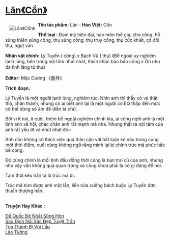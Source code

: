 <a href="https://utruyen.com/lancon/25001/" title="Lăn《Cổn》"><h1>Lăn《Cổn》</h1></a><div style="display:table"><img align="right" style="float: left; padding: 10px;" src="https://utruyen.com/images/story/200x260/lancon.jpg" alt="Lăn《Cổn》"><b>Tên tác phẩm:</b> Lăn -<b> Hán Việt:</b> Cổn<p></p><b>Thể loại </b>: Đam mỹ hiện đại, hào môn thế gia, chủ công, hỗ sủng thiên sủng công, thụ sủng công, thụ truy công, thụ cúc khiết, có đổi thụ, ngọt văn <p></p><b>Nhân vật chính:</b> Lý Tuyền ( công) x Bạch Vũ ( thụ) 《Bề ngoài uy nghiêm lạnh lùng, bên trong nội tâm nhút nhát, thích khóc bảo bảo công x Ôn nhu đa tình lãng tử thụ》<p></p><b>Editor:</b> Mặc Dương 《墨样》<p></p><b>Trích đoạn:</b><p></p>Lý Tuyền là một người lạnh lùng, nghiêm túc. Nhìn anh thì thấy có vẻ thật thà, chân thành, nhưng có ai biết anh lại là một người có EQ thấp đến mức có thể dùng số âm để diễn tả chứ.<p></p>Bởi vì ít nói, ít cười, thêm bề ngoài nghiêm chỉnh kia, ai cũng nghĩ anh là một tinh anh xã hội, chắc chắn anh rất mạnh mẽ nha. Nhưng thật ra nội tâm của anh rất yếu ớt và nhút nhát đó~<p></p>Anh còn không có thích việc quá thân cận với bất luận kẻ nào trong cùng một thời điểm, cuối cùng không ngờ rằng mình lại bị chính trúc mã phúc hắc bẻ cong.<p></p>Đó cũng chính là mối tình đầu đồng thời cũng là bạn trai cũ của anh, nhưng như vậy vẫn không quá quan trọng và cũng chưa phải là có gì đáng để nói.<p></p>Tạm thời kêu hắn ta là trúc mã đi.<p></p>Trúc mã tóm được anh một lần, liền nửa cưỡng bách buộc Lý Tuyền đơn thuần thượng hắn.</div><p><br><b>Truyện Hay Khác :</b></p><a href="https://utruyen.com/de-quoc-de-nhat-sung-hon/17336/" alt="Đế Quốc Đệ Nhất Sủng Hôn">Đế Quốc Đệ Nhất Sủng Hôn</a><br/><a href="https://www.flickr.com/photos/184340401@N07/48909268166/" alt="Sao Địch Nổi Sắc Đẹp Tuyệt Trần">Sao Địch Nổi Sắc Đẹp Tuyệt Trần</a><br/><a href="https://github.com/quanluxury/truyenhot/tree/master/truyenhay/16704/" alt="Tòa Thành Bị Vùi Lấp">Tòa Thành Bị Vùi Lấp</a><br/><a href="https://dammyh.wordpress.com/2019/11/07/lao-tuong/" alt="Lão Tướng">Lão Tướng</a><br/>